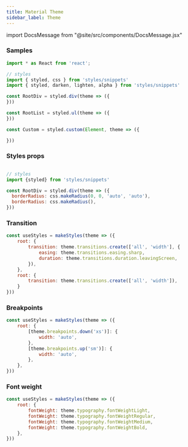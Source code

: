```yaml
---
title: Material Theme
sidebar_label: Theme
---
```


import DocsMessage from "@site/src/components/DocsMessage.jsx"


### Samples

```javascript
import * as React from 'react';

// styles
import { styled, css } from 'styles/snippets'
import { styled, darken, lighten, alpha } from 'styles/snippets'

const RootDiv = styled.div(theme => ({
}))

const RootList = styled.ul(theme => ({
}))

const Custom = styled.custom(Element, theme => ({

}))

```


### Styles props

```javascript

// styles
import {styled} from 'styles/snippets'

const RootDiv = styled.div(theme => ({
  borderRadius: css.makeRadius(0, 0, 'auto', 'auto'),
  borderRadius: css.makeRadius(),
}))

```


### Transition


```javascript
const useStyles = makeStyles(theme => ({
    root: {
        transition: theme.transitions.create(['all', 'width'], {
            easing: theme.transitions.easing.sharp,
            duration: theme.transitions.duration.leavingScreen,
        }),
    },
    root: {
        transition: theme.transitions.create(['all', 'width']),
    }
}))
```

### Breakpoints

```javascript
const useStyles = makeStyles(theme => ({
    root: {
        [theme.breakpoints.down('xs')]: {
            width: 'auto',
        },
        [theme.breakpoints.up('sm')]: {
            width: 'auto',
        },
    },
}))
```

### Font weight

```javascript
const useStyles = makeStyles(theme => ({
    root: {
        fontWeight: theme.typography.fontWeightLight,
        fontWeight: theme.typography.fontWeightRegular,
        fontWeight: theme.typography.fontWeightMedium,
        fontWeight: theme.typography.fontWeightBold,
    },
}))
```

<DocsMessage />
